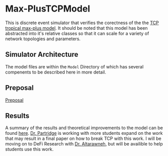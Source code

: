 # Max-PlusTCPModel


This is discrete event simulator that verifies the corectness of the the [TCP tropical max-plus model](https://github.com/0xJepsen/Max-PlusTCPModel/blob/master/Papers/Refrences/TCPMaxPlus.pdf). It should be noted that this model has been abstracted into it's relative classes so that it can scale for a variety of network topologies and parameters. 

## Simulator Architecture

The model files are within the `Model` Directory of which has several compenents to be described here in more detail.


## Preposal

[Preposal](https://github.com/0xJepsen/Max-PlusTCPModel/blob/master/Papers/Novel/CS557_Research_Preposal.pdf)

## Results

A summary of the results and theoretical improvements to the model can be found [here](https://github.com/0xJepsen/Max-PlusTCPModel/blob/master/Modeling_TCP_Congestion_with_Tropical_Algebra.pdf). [Dr. Partridge](https://scholar.google.com/citations?user=f-E5nFEAAAAJ&hl=en&oi=ao) is working with more students expand on the work that may result in a final paper on how to break TCP with this work. I will be moving on to DeFi Research with [Dr. Altarawneh](https://scholar.google.com/citations?user=CfjaUOsAAAAJ&hl=en), but will be availible to help students use this work. 
